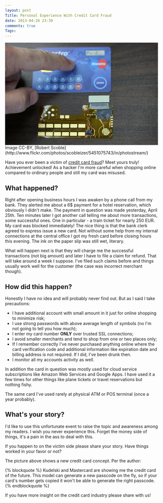 ```yaml
---
layout: post
Title: Personal Experience With Credit Card Fraud
date: 2013-04-26 23:39
comments: true
Tags:
---
```


<img src="/images/creditcard.jpg" alt="Credit Card Of The Future" style="display:block;clear:both;"/>
Image CC-BY, [Robert Scoble](http://www.flickr.com/photos/scobleizer/5451075743/in/photostream/)

Have you ever been a victim of
[credit card fraud](http://en.wikipedia.org/wiki/Credit_card_fraud)? Meet yours truly!
Achievement unlocked! As a hacker I'm more careful when shopping online compared to ordinary
people and still my card was misused. 


What happened?
--------------

Right after opening business hours I was awaken by a phone call from my bank. They alerted
me about a 6$ payment for a hotel reservation, which obviously I didn't make. 
The payment in question was made yesterday, April 25th.
Ten minutes later I got another call telling me about more transactions, some successful ones.
One in particular - a train ticket for nearly 250 EUR. My card was blocked
immediately! The nice thing is that the bank clerk agreed to
express issue a new card. Not without some help from my internal connections at the central office
I got my fresh card before closing hours this evening. The ink on the paper slip was still wet,
literary. 

What will happen next is that they will charge me the successful transactions (not big amount) and later I have to
file a claim for refund. That will take around a week I suppose. I've filed such claims before and
things usually work well for the customer (the case was incorrect merchant though).


How did this happen?
--------------------

Honestly I have no idea and will probably never find out.
But as I said I take precautions:

* I have additional account with small amount in it just for online shopping
to minimize risk;
* I use strong passwords with above average length of symbols (no I'm not going to tell you how much);
* I enter my card number **ONLY** over trusted SSL connections;
* I avoid smaller merchants and tend to shop from one or two places only;
* If I remember correctly I've never purchased anything online where the card verification
code and additional information like expiration date and billing address is not required.
If I did, I've been drunk then.
* I monitor all my accounts activity as well.


In addition the card in question was mostly used for cloud service subscriptions like
Amazon Web Services and Google Apps. I have used it a few times for other things
like plane tickets or travel reservations but nothing fishy.

The same card I've used rarely at physical ATM or POS terminal (once a year probably).


What's your story?
------------------

I'd like to use this unfortunate event to raise the topic and awareness among
my readers. I wish you never experience this. Forget the money side of things,
it's a pain in the ass to deal with this.

If you happen to on the victim side please share your story. Have things
worked in your favor or not? 

The picture above shows a new credit card concept. Per the author:

{% blockquote %}
Kudelski and Mastercard are showing me the credit card of the future.
This model can generate a new passcode on the fly, so if your card's number
gets copied it won't be able to generate the right passcode.
{% endblockquote %}

If you have more insight on the credit card industry please share with us!



